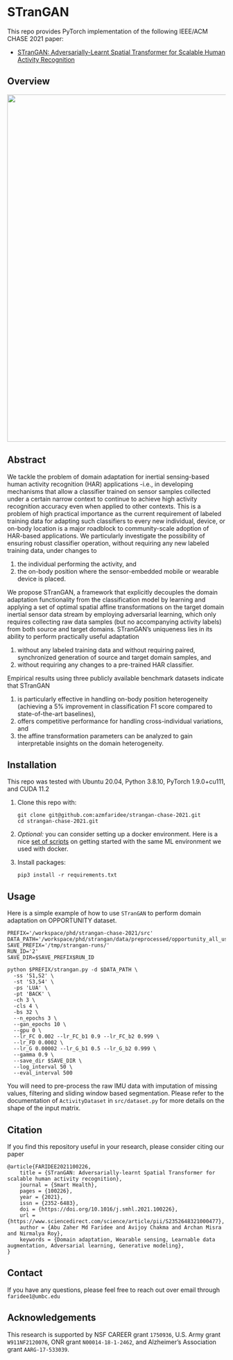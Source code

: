 # STranGAN

This repo provides PyTorch implementation of the following IEEE/ACM CHASE 2021 paper:

* [STranGAN: Adversarially-Learnt Spatial Transformer for Scalable Human Activity Recognition](https://doi.org/10.1016/j.smhl.2021.100226)

## Overview
<p align="center">
  <img src="https://raw.githubusercontent.com/azmfaridee/strangan-chase-2021/main/img/overview-strangan.png" width="800">
</p>

## Abstract

We tackle the problem of domain adaptation for inertial sensing-based human activity recognition (HAR) applications
-i.e., in developing mechanisms that allow a classifier trained on sensor samples collected under a certain narrow
context to continue to achieve high activity recognition accuracy even when applied to other contexts. This is a problem
of high practical importance as the current requirement of labeled training data for adapting such classifiers to every
new individual, device, or on-body location is a major roadblock to community-scale adoption of HAR-based applications.
We particularly investigate the possibility of ensuring robust classifier operation, without requiring any new labeled
training data, under changes to

1. the individual performing the activity, and
2. the on-body position where the sensor-embedded mobile or wearable device is placed.

We propose STranGAN, a framework that explicitly decouples the domain adaptation functionality from the classification
model by learning and applying a set of optimal spatial affine transformations on the target domain inertial sensor data
stream by employing adversarial learning, which only requires collecting raw data samples (but no accompanying activity
labels) from both source and target domains. STranGAN’s uniqueness lies in its ability to perform practically useful
adaptation

1. without any labeled training data and without requiring paired, synchronized generation of source and target domain
   samples, and
2. without requiring any changes to a pre-trained HAR classifier.

Empirical results using three publicly available benchmark datasets indicate that STranGAN

1. is particularly effective in handling on-body position heterogeneity (achieving a 5% improvement in classification F1
   score compared to state-of-the-art baselines),
2. offers competitive performance for handling cross-individual variations, and
3. the affine transformation parameters can be analyzed to gain interpretable insights on the domain heterogeneity.

## Installation

This repo was tested with Ubuntu 20.04, Python 3.8.10, PyTorch 1.9.0+cu111, and CUDA 11.2

1. Clone this repo with:
   ```shell
   git clone git@github.com:azmfaridee/strangan-chase-2021.git
   cd strangan-chase-2021.git
   ```

2. _Optional:_ you can consider setting up a docker environment. Here is a
   nice [set of scripts](https://github.com/mpsc-lab-umbc/docker-scripts/blob/master/README.md) on getting started with the
   same ML environment we used with docker.

3. Install packages:
    ```shell
    pip3 install -r requirements.txt
    ```

## Usage

Here is a simple example of how to use `STranGAN` to perform domain adaptation on OPPORTUNITY dataset.

```shell
PREFIX='/workspace/phd/strangan-chase-2021/src'
DATA_PATH='/workspace/phd/strangan/data/preprocessed/opportunity_all_users.npz'
SAVE_PREFIX='/tmp/strangan-runs/'
RUN_ID='2'
SAVE_DIR=$SAVE_PREFIX$RUN_ID

python $PREFIX/strangan.py -d $DATA_PATH \
  -ss 'S1,S2' \
  -st 'S3,S4' \
  -ps 'LUA' \
  -pt 'BACK' \
  -ch 3 \
  -cls 4 \
  -bs 32 \
  --n_epochs 3 \
  --gan_epochs 10 \
  --gpu 0 \
  --lr_FC 0.002 --lr_FC_b1 0.9 --lr_FC_b2 0.999 \
  --lr_FD 0.0002 \
  --lr_G 0.00002 --lr_G_b1 0.5 --lr_G_b2 0.999 \
  --gamma 0.9 \
  --save_dir $SAVE_DIR \
  --log_interval 50 \
  --eval_interval 500
```

You will need to pre-process the raw IMU data with imputation of missing values, filtering and sliding window based
segmentation. Please refer to the documentation of `ActivityDataset` in `src/dataset.py` for more details on the shape
of the input matrix.

## Citation

If you find this repository useful in your research, please consider citing our paper

```
@article{FARIDEE2021100226,
    title = {STranGAN: Adversarially-learnt Spatial Transformer for scalable human activity recognition},
    journal = {Smart Health},
    pages = {100226},
    year = {2021},
    issn = {2352-6483},
    doi = {https://doi.org/10.1016/j.smhl.2021.100226},
    url = {https://www.sciencedirect.com/science/article/pii/S2352648321000477},
    author = {Abu Zaher Md Faridee and Avijoy Chakma and Archan Misra and Nirmalya Roy},
    keywords = {Domain adaptation, Wearable sensing, Learnable data augmentation, Adversarial learning, Generative modeling},
}
```

## Contact

If you have any questions, please feel free to reach out over email through `faridee1@umbc.edu`

## Acknowledgements

This research is supported by NSF CAREER grant `1750936`, U.S. Army grant `W911NF2120076`, ONR grant `N00014-18-1-2462`, and
Alzheimer’s Association grant `AARG-17-533039`.
